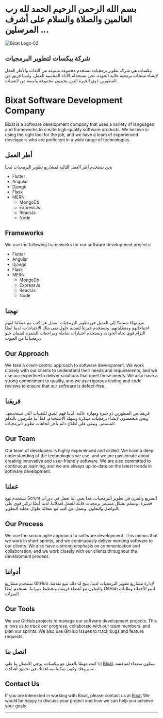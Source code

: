 # بسم الله الرحمن الرحيم الحمد لله رب العالمين والصلاة والسلام على أشرف المرسلين ...

![Bixat Logo-02](https://github.com/bixat/.github/assets/69054810/314854b9-8845-44cd-9e1d-94213f1a84db)

## شركة بيكسات لتطوير البرمجيات
بيكسات هي شركة تطوير برمجيات تستخدم مجموعة متنوعة من اللغات والأطر العمل لإنشاء منتجات برمجية عالية الجودة. نحن نستخدام الأداة المناسبة للعمل، ولدينا فريق من المطورين ذوي الخبرة الذين يجيدون مجموعة واسعة من التقنيات.

# Bixat Software Development Company

Bixat is a software development company that uses a variety of languages and frameworks to create high-quality software products. We believe in using the right tool for the job, and we have a team of experienced developers who are proficient in a wide range of technologies.
## أطر العمل
نحن نستخدم أطر العمل التالية لمشاريع تطوير البرمجيات لدينا
* Flutter
* Angular
* Django
* Flask
* MERN
  - MongoDb
  - ExpressJs
  - ReactJs
  - Node


## Frameworks

We use the following frameworks for our software development projects:

* Flutter
* Angular
* Django
* Flask
* MERN
  - MongoDb
  - ExpressJs
  - ReactJs
  - Node

## نهجنا
نتبع نهجًا مستندًا إلى العميل في تطوير البرمجيات. نعمل عن كثب مع عملائنا لفهم احتياجاتهم ومتطلباتهم، ونستخدم خبرتنا لتقديم حلول تفي بتلك الاحتياجات. لدينا أيضًا التزام قوي تجاه الجودة، ونستخدم اختبارات شاملة ومراجعات الشفرة لضمان خلو برمجياتنا من العيوب.

## Our Approach

We take a client-centric approach to software development. We work closely with our clients to understand their needs and requirements, and we use our expertise to deliver solutions that meet those needs. We also have a strong commitment to quality, and we use rigorous testing and code reviews to ensure that our software is defect-free.

## فريقنا
فريقنا من المطورين ذو خبرة ومهارة عالية. لدينا فهم عميق للتقنيات التي نستخدمها، ونحن متحمسون لإنشاء برمجيات مبتكرة وسهلة الاستخدام. كما أننا ملتزمون بالتعلم المستمر، ونبقى على اطلاع دائم بآخر اتجاهات تطوير البرمجيات.

## Our Team

Our team of developers is highly experienced and skilled. We have a deep understanding of the technologies we use, and we are passionate about creating innovative and user-friendly software. We are also committed to continuous learning, and we are always up-to-date on the latest trends in software development.

## عملنا
نستخدم نهج Scrum السريع والمرن في تطوير البرمجيات. هذا يعني أننا نعمل في دورات قصيرة، ونسلم بشكل مستمر برمجيات قابلة للعمل لعملائنا. لدينا أيضًا تركيز قوي على التواصل والتعاون، ونعمل عن كثب مع عملائنا طوال عملية التطوير.

## Our Process

We use the scrum agile approach to software development. This means that we work in short sprints, and we continuously deliver working software to our clients. We also have a strong emphasis on communication and collaboration, and we work closely with our clients throughout the development process.

## أدواتنا
نستخدم مشاريع GitHub لإدارة مشاريع تطوير البرمجيات لدينا. يتيح لنا ذلك تتبع تقدمنا، والتعاون مع أعضاء فريقنا، وتخطيط دوراتنا. نستخدم أيضًا GitHub لتتبع الأخطاء وطلبات الميزات.

## Our Tools

We use GitHub projects to manage our software development projects. This allows us to track our progress, collaborate with our team members, and plan our sprints. We also use GitHub Issues to track bugs and feature requests.

## اتصل بنا
إذا كنت مهتمًا بالعمل مع بيكسات، يرجى الاتصال بنا على [Bixat](https://bixat.dev). سنكون سعداء لمناقشة مشروعك وكيف يمكننا مساعدتك في تحقيق أهدافك.

## Contact Us

If you are interested in working with Bixat, please contact us at [Bixat](https://bixat.dev) We would be happy to discuss your project and how we can help you achieve your goals.

----
